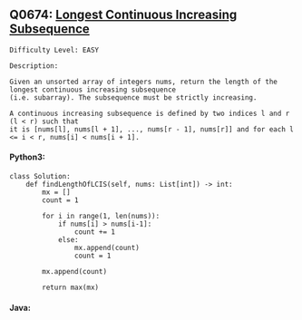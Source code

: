 ## Q0674: [Longest Continuous Increasing Subsequence](https://leetcode.com/problems/longest-continuous-increasing-subsequence/)

```
Difficulty Level: EASY
```

```
Description:

Given an unsorted array of integers nums, return the length of the longest continuous increasing subsequence
(i.e. subarray). The subsequence must be strictly increasing.

A continuous increasing subsequence is defined by two indices l and r (l < r) such that
it is [nums[l], nums[l + 1], ..., nums[r - 1], nums[r]] and for each l <= i < r, nums[i] < nums[i + 1].
```

#### Python3:

```
class Solution:
    def findLengthOfLCIS(self, nums: List[int]) -> int:
        mx = []
        count = 1

        for i in range(1, len(nums)):
            if nums[i] > nums[i-1]:
                count += 1
            else:
                mx.append(count)
                count = 1

        mx.append(count)

        return max(mx)
```

#### Java:

```

```